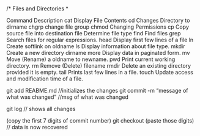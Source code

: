 #####

/* Files and Directories *
 
Command	Description
cat     Display File Contents
cd      Changes Directory to dirname
chgrp	change file group
chmod	Changing Permissions
cp      Copy source file into destination
file	Determine file type
find	Find files
grep	Search files for regular expressions.
head	Display first few lines of a file
ln      Create softlink on oldname
ls      Display information about file type.
mkdir	Create a new directory dirname
more	Display data in paginated form.
mv      Move (Rename) a oldname to newname.
pwd     Print current working directory.
rm      Remove (Delete) filename
rmdir	Delete an existing directory provided it is empty.
tail	Prints last few lines in a file.
touch	Update access and modification time of a file.


git add REABME.md   	//initializes the changes
git commit -m “message of what was changed”   //msg of what was changed

git log 	 // shows all changes

(copy the first 7 digits of commit number)
git checkout (paste those digits)     // data is now recovered